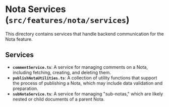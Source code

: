 # Nota Services (`src/features/nota/services`)

This directory contains services that handle backend communication for the Nota feature.

## Services

-   **`commentService.ts`**: A service for managing comments on a Nota, including fetching, creating, and deleting them.
-   **`publishNotaUtilities.ts`**: A collection of utility functions that support the process of publishing a Nota, which may include data validation and preparation.
-   **`subNotaService.ts`**: A service for managing "sub-notas," which are likely nested or child documents of a parent Nota. 